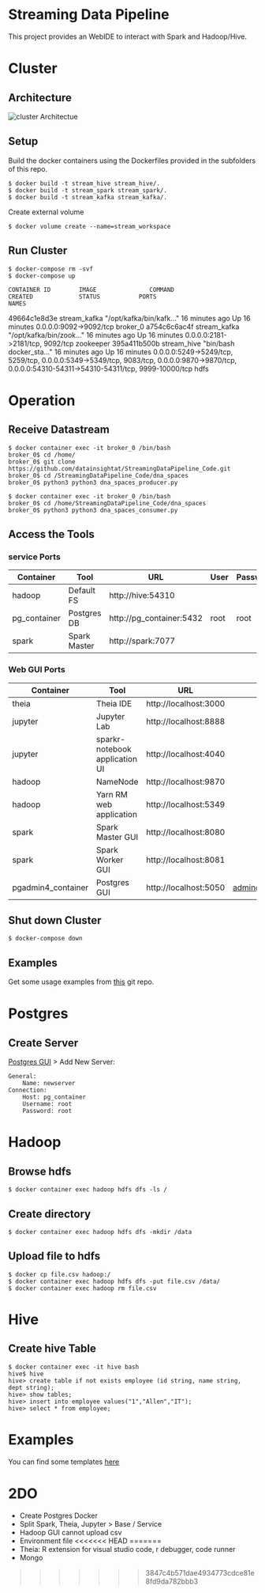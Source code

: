 # Streaming Data Pipeline

This project provides an WebIDE to interact with Spark and Hadoop/Hive.

# Cluster

## Architecture

![cluster Architectue](resources/img/Architecture.drawio.svg)

## Setup

Build the docker containers using the Dockerfiles provided in the subfolders of this repo.

    $ docker build -t stream_hive stream_hive/.
    $ docker build -t stream_spark stream_spark/.
    $ docker build -t stream_kafka stream_kafka/.

Create external volume

    $ docker volume create --name=stream_workspace

## Run Cluster

    $ docker-compose rm -svf
    $ docker-compose up

    CONTAINER ID        IMAGE               COMMAND                  CREATED             STATUS           PORTS                                                                                                                                              NAMES
49664c1e8d3e        stream_kafka        "/opt/kafka/bin/kafk…"   16 minutes ago      Up 16 minutes       0.0.0.0:9092->9092/tcp                                                                                                                             broker_0
a754c6c6ac4f        stream_kafka        "/opt/kafka/bin/zook…"   16 minutes ago      Up 16 minutes       0.0.0.0:2181->2181/tcp, 9092/tcp                                                                                                                   zookeeper
395a411b500b        stream_hive         "bin/bash docker_sta…"   16 minutes ago      Up 16 minutes       0.0.0.0:5249->5249/tcp, 5259/tcp, 0.0.0.0:5349->5349/tcp, 9083/tcp, 0.0.0.0:9870->9870/tcp, 0.0.0.0:54310-54311->54310-54311/tcp, 9999-10000/tcp   hdfs

# Operation

## Receive Datastream

    $ docker container exec -it broker_0 /bin/bash
    broker_0$ cd /home/
    broker_0$ git clone https://github.com/datainsightat/StreamingDataPipeline_Code.git
    broker_0$ cd /StreamingDataPipeline_Code/dna_spaces
    broker_0$ python3 python3 dna_spaces_producer.py

    $ docker container exec -it broker_0 /bin/bash
    broker_0$ cd /home/StreamingDataPipeline_Code/dna_spaces
    broker_0$ python3 python3 dna_spaces_consumer.py


















## Access the Tools

### service Ports
|Container|Tool|URL|User|Password|
|-|-|-|-|-|
|hadoop|Default FS|http://hive:54310|||
|pg_container|Postgres DB|http://pg_container:5432|root|root|
|spark|Spark Master|http://spark:7077|||

### Web GUI Ports
|Container|Tool|URL|User|Password|
|-|-|-|-|-|
|theia|Theia IDE|http://localhost:3000|||
|jupyter|Jupyter Lab|http://localhost:8888|||
|jupyter|sparkr-notebook application UI|http://localhost:4040|||
|hadoop|NameNode|http://localhost:9870|||
|hadoop|Yarn RM web application|http://localhost:5349|||
|spark|Spark Master GUI|http://localhost:8080|||
|spark|Spark Worker GUI|http://localhost:8081|||
|pgadmin4_container|Postgres GUI|http://localhost:5050|admin@admin.com|root|

## Shut down Cluster

    $ docker-compose down

## Examples

Get some usage examples from [this](https://github.com/datainsightat/scala_examples.git) git repo.

# Postgres

## Create Server

[Postgres GUI](http://localhost:5432) > Add New Server:

    General:
        Name: newserver
    Connection:
        Host: pg_container
        Username: root
        Password: root

# Hadoop

## Browse hdfs

    $ docker container exec hadoop hdfs dfs -ls /

## Create directory

    $ docker container exec hadoop hdfs dfs -mkdir /data

## Upload file to hdfs

    $ docker cp file.csv hadoop:/
    $ docker container exec hadoop hdfs dfs -put file.csv /data/
    $ docker container exec hadoop rm file.csv

# Hive

## Create hive Table

    $ docker container exec -it hive bash
    hive$ hive
    hive> create table if not exists employee (id string, name string, dept string);
    hive> show tables;
    hive> insert into employee values("1","Allen","IT");
    hive> select * from employee;

# Examples

You can find some templates [here](https://github.com/datainsightat/scala_examples)

# 2DO

* Create Postgres Docker
* Split Spark, Theia, Jupyter > Base / Service
* Hadoop GUI cannot upload csv
* Environment file
<<<<<<< HEAD
=======
* Theia: R extension for visual studio code, r debugger, code runner
* Mongo
>>>>>>> 3847c4b571dae4934773cdce81e8fd9da782bbb3
